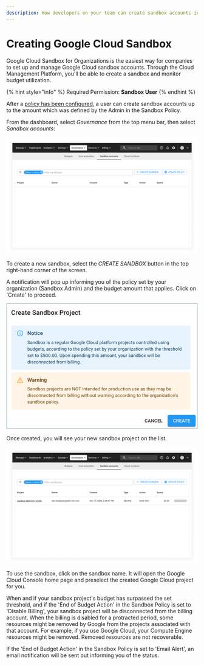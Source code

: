 ```yaml
---
description: How developers on your team can create sandbox accounts in a few clicks.
---
```


# Creating Google Cloud Sandbox

Google Cloud Sandbox for Organizations is the easiest way for companies to set up and manage Google Cloud sandbox accounts. Through the Cloud Management Platform, you'll be able to create a sandbox and monitor budget utilization.

{% hint style="info" %}
Required Permission: **Sandbox User**
{% endhint %}

After a [policy has been configured](configuring-a-policy-for-sandbox-accounts.md), a user can create sandbox accounts up to the amount which was defined by the Admin in the Sandbox Policy.

From the dashboard, select _Governance_ from the top menu bar, then select _Sandbox accounts_:

![A screenshot of an empty _Sandbox accounts_ screen](../.gitbook/assets/cmp-sandbox-accounts-empty.png)

To create a new sandbox, select the _CREATE SANDBOX_ button in the top right-hand corner of the screen.

A notification will pop up informing you of the policy set by your organization (Sandbox Admin) and the budget amount that applies. Click on 'Create' to proceed.

![A screenshot showing the Create Sandbox Project modal dialog](../.gitbook/assets/cmp-create-sandbox-acct.png)

Once created, you will see your new sandbox project on the list.

![A screenshot of the _Sandbox accounts_ screen with one sandbox](../.gitbook/assets/cmp-sandbox-accounts.png)

To use the sandbox, click on the sandbox name. It will open the Google Cloud Console home page and preselect the created Google Cloud project for you.

When and if your sandbox project's budget has surpassed the set threshold, and if the 'End of Budget Action' in the Sandbox Policy is set to 'Disable Billing', your sandbox project will be disconnected from the billing account. When the billing is disabled for a protracted period, some resources might be removed by Google from the projects associated with that account. For example, if you use Google Cloud, your Compute Engine resources might be removed. Removed resources are not recoverable.

If the 'End of Budget Action' in the Sandbox Policy is set to 'Email Alert', an email notification will be sent out informing you of the status.
